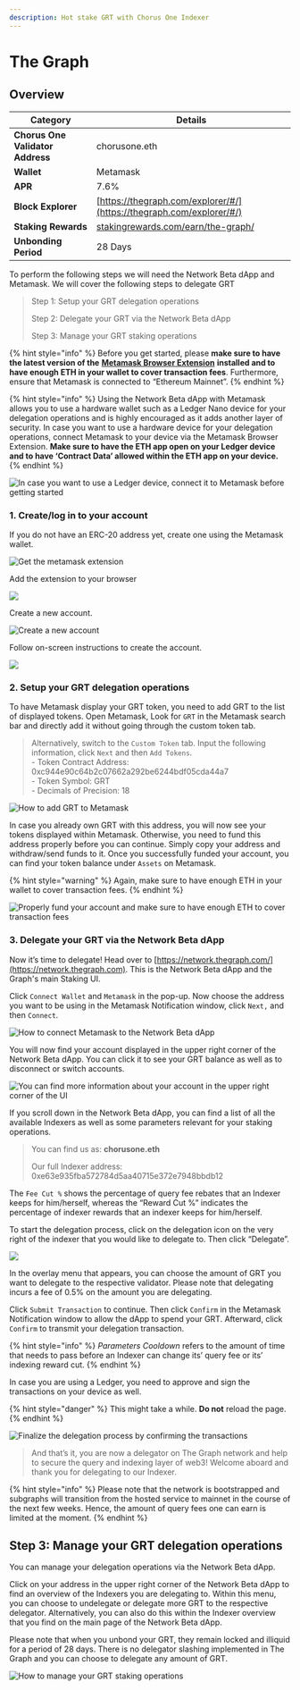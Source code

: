 ```yaml
---
description: Hot stake GRT with Chorus One Indexer
---
```


# The Graph

## Overview

| **Category**                     | **Details**                                                                          |
| -------------------------------- | ------------------------------------------------------------------------------------ |
| **Chorus One Validator Address** | chorusone.eth                                                                        |
| **Wallet**                       | Metamask                                                                             |
| **APR**                          | 7.6%                                                                                 |
| **Block Explorer**               | [https://thegraph.com/explorer/#/](https://thegraph.com/explorer/#/)                 |
| **Staking Rewards**              | [stakingrewards.com/earn/the-graph/](https://www.stakingrewards.com/earn/the-graph/) |
| **Unbonding Period**             | 28 Days                                                                              |

To perform the following steps we will need the Network Beta dApp and Metamask. We will cover the following steps to delegate GRT

> Step 1: Setup your GRT delegation operations
>
> Step 2: Delegate your GRT via the Network Beta dApp
>
> Step 3: Manage your GRT staking operations

{% hint style="info" %}
Before you get started, please **make sure to have the latest version of the** [**Metamask Browser Extension**](https://metamask.io/download.html) **installed and to have enough ETH in your wallet to cover transaction fees**. Furthermore, ensure that Metamask is connected to “Ethereum Mainnet”.
{% endhint %}

{% hint style="info" %}
Using the Network Beta dApp with Metamask allows you to use a hardware wallet such as a Ledger Nano device for your delegation operations and is highly encouraged as it adds another layer of security. In case you want to use a hardware device for your delegation operations, connect Metamask to your device via the Metamask Browser Extension. **Make sure to have the ETH app open on your Ledger device and to have ‘Contract Data’ allowed within the ETH app on your device.**
{% endhint %}

![In case you want to use a Ledger device, connect it to Metamask before getting started](https://miro.medium.com/max/1400/1\*2d6rj7mW8BwtCDm0t49wMg.png)

### 1. Create/log in to your account <a href="#db34" id="db34"></a>

If you do not have an ERC-20 address yet, create one using the Metamask wallet.

![Get the metamask extension](<../.gitbook/assets/image (70) (1).png>)

Add the extension to your browser

![](<../.gitbook/assets/image (120).png>)

Create a new account.

![Create a new account](<../.gitbook/assets/image (77).png>)

Follow on-screen instructions to create the account.

![](<../.gitbook/assets/image (75).png>)

### 2. Setup your GRT delegation operations <a href="#db34" id="db34"></a>

To have Metamask display your GRT token, you need to add GRT to the list of displayed tokens. Open Metamask, Look for `GRT` in the Metamask search bar and directly add it without going through the custom token tab.

> Alternatively,  switch to the `Custom Token` tab. Input the following information, click `Next` and then `Add Tokens`.\
> \- Token Contract Address: 0xc944e90c64b2c07662a292be6244bdf05cda44a7\
> \- Token Symbol: GRT\
> \- Decimals of Precision: 18

![How to add GRT to Metamask](https://miro.medium.com/max/1400/1\*MnuO1b3seAg9S2TuwYVfOg.png)

In case you already own GRT with this address, you will now see your tokens displayed within Metamask. Otherwise, you need to fund this address properly before you can continue. Simply copy your address and withdraw/send funds to it. Once you successfully funded your account, you can find your token balance under `Assets` on Metamask.

{% hint style="warning" %}
Again, make sure to have enough ETH in your wallet to cover transaction fees.
{% endhint %}

![Properly fund your account and make sure to have enough ETH to cover transaction fees](https://miro.medium.com/max/1400/1\*jp\_-C12B48iPWTmmPtmC2w.png)

### 3. Delegate your GRT via the Network Beta dApp <a href="#ff01" id="ff01"></a>

Now it’s time to delegate! Head over to [https://network.thegraph.com/](https://network.thegraph.com). This is the Network Beta dApp and the Graph's main Staking UI.

Click `Connect Wallet` and `Metamask` in the pop-up. Now choose the address you want to be using in the Metamask Notification window, click `Next,` and then `Connect`.

![How to connect Metamask to the Network Beta dApp](https://miro.medium.com/max/1400/1\*s6sZSIHO8GW2SZqeDTojJQ.png)

You will now find your account displayed in the upper right corner of the Network Beta dApp. You can click it to see your GRT balance as well as to disconnect or switch accounts.

![You can find more information about your account in the upper right corner of the UI](https://miro.medium.com/max/1400/1\*C69BFcdzolRs\_t1cOOcwAg.png)

If you scroll down in the Network Beta dApp, you can find a list of all the available Indexers as well as some parameters relevant for your staking operations.

> You can find us as: **chorusone.eth**
>
> Our full Indexer address: 0xe63e935fba572784d5aa40715e372e7948bbdb12

The `Fee Cut %` shows the percentage of query fee rebates that an Indexer keeps for him/herself, whereas the “Reward Cut %” indicates the percentage of indexer rewards that an indexer keeps for him/herself.

To start the delegation process, click on the delegation icon on the very right of the indexer that you would like to delegate to. Then click “Delegate”.

![](<../.gitbook/assets/image (93).png>)

In the overlay menu that appears, you can choose the amount of GRT you want to delegate to the respective validator. Please note that delegating incurs a fee of 0.5% on the amount you are delegating.

Click `Submit Transaction` to continue. Then click `Confirm` in the Metamask Notification window to allow the dApp to spend your GRT. Afterward, click `Confirm` to transmit your delegation transaction.

{% hint style="info" %}
_Parameters Cooldown_ refers to the amount of time that needs to pass before an Indexer can change its’ query fee or its’ indexing reward cut.
{% endhint %}

In case you are using a Ledger, you need to approve and sign the transactions on your device as well.&#x20;

{% hint style="danger" %}
This might take a while. **Do not** reload the page.
{% endhint %}

![Finalize the delegation process by confirming the transactions](<../.gitbook/assets/image (94) (1).png>)

> And that’s it, you are now a delegator on The Graph network and help to secure the query and indexing layer of web3! Welcome aboard and thank you for delegating to our Indexer.

{% hint style="info" %}
Please note that the network is bootstrapped and subgraphs will transition from the hosted service to mainnet in the course of the next few weeks. Hence, the amount of query fees one can earn is limited at the moment.
{% endhint %}

## Step 3: Manage your GRT delegation operations <a href="#52e7" id="52e7"></a>

You can manage your delegation operations via the Network Beta dApp.

Click on your address in the upper right corner of the Network Beta dApp to find an overview of the Indexers you are delegating to. Within this menu, you can choose to undelegate or delegate more GRT to the respective delegator. Alternatively, you can also do this within the Indexer overview that you find on the main page of the Network Beta dApp.

Please note that when you unbond your GRT, they remain locked and illiquid for a period of 28 days. There is no delegator slashing implemented in The Graph and you can choose to delegate any amount of GRT.

![How to manage your GRT staking operations
](https://miro.medium.com/max/1400/1\*JkwqVnrjPKt3Rj5AlsviHg.png)
